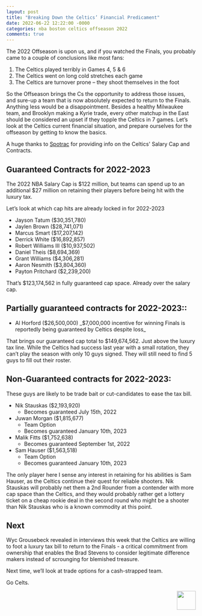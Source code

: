 ```yaml
---
layout: post
title: "Breaking Down the Celtics’ Financial Predicament"
date: 2022-06-22 12:22:00 -0000
categories: nba boston celtics offseason 2022
comments: true
---
```


The 2022 Offseason is upon us, and if you watched the Finals, you probably came to a couple of conclusions like most fans:  
1) The Celtics played terribly in Games 4, 5 & 6  
2) The Celtics went on long cold stretches each game  
3) The Celtics are turnover prone – they shoot themselves in the foot 

So the Offseason brings the Cs the opportunity to address those issues, and sure-up a team that is now absolutely expected to return to the Finals. Anything less would be a disappointment. Besides a healthy Milwaukee team, and Brooklyn making a Kyrie trade, every other matchup in the East should be considered an upset if they topple the Celtics in 7 games. Let’s look at the Celtics current financial situation, and prepare ourselves for the offseason by getting to know the basics.

A huge thanks to [Spotrac](https://www.spotrac.com/nba/boston-celtics/cap/?ref=trending-pages) for providing info on the Celtics' Salary Cap and Contracts.

## Guaranteed Contracts for 2022-2023 
The 2022 NBA Salary Cap is $122 million, but teams can spend up to an additional $27 million on retaining their players before being hit with the luxury tax.

Let’s look at which cap hits are already locked in for 2022-2023
- Jayson Tatum ($30,351,780)
- Jaylen Brown ($28,741,071)
- Marcus Smart ($17,207,142)
- Derrick White ($16,892,857)
- Robert Williams III ($10,937,502)
- Daniel Theis ($8,694,369)
- Grant Williams ($4,306,281)
- Aaron Nesmith ($3,804,360)
- Payton Pritchard ($2,239,200)

That’s $123,174,562 in fully guaranteed cap space. Already over the salary cap.

## Partially guaranteed contracts for 2022-2023::
- Al Horford ($26,500,000) _$7,000,000 incentive for winning Finals is reportedly being guaranteed by Celtics despite loss_

That brings our guaranteed cap total to $149,674,562. Just above the luxury tax line. While the Celtics had success last year with a small rotation, they can’t play the season with only 10 guys signed. They will still need to find 5 guys to fill out their roster.

## Non-Guaranteed contracts for 2022-2023:
These guys are likely to be trade bait or cut-candidates to ease the tax bill. 

- Nik Stauskas ($2,193,920)
  - Becomes guaranteed July 15th, 2022
- Juwan Morgan ($1,815,677)
  - Team Option
  - Becomes guaranteed January 10th, 2023
- Malik Fitts ($1,752,638)
  - Becomes guaranteed September 1st, 2022
- Sam Hauser ($1,563,518)
  - Team Option
  - Becomes guaranteed January 10th, 2023

The only player here I sense any interest in retaining for his abilities is Sam Hauser, as the Celtics continue their quest for reliable shooters. Nik Stauskas will probably net them a 2nd Rounder from a contender with more cap space than the Celtics, and they would probably rather get a lottery ticket on a cheap rookie deal in the second round who might be a shooter than Nik Stauskas who is a known commodity at this point.

## Next
Wyc Grousebeck revealed in interviews this week that the Celtics are willing to foot a luxury tax bill to return to the Finals - a critical commitment from ownership that enables the Brad Stevens to consider legitimate difference makers instead of scrounging for blemished treasure. 

Next time, we’ll look at trade options for a cash-strapped team.

Go Celts.
<p align="right"> 
    <img src="/criticalcelticsfan/assets/ccflogo.jpg" width="50" height="50" />
</p>
